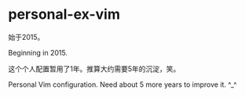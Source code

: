 # personal-ex-vim

始于2015。

Beginning in 2015.


这个个人配置暂用了1年。推算大约需要5年的沉淀，笑。

Personal Vim configuration. Need about 5 more years to improve it. ^_^
